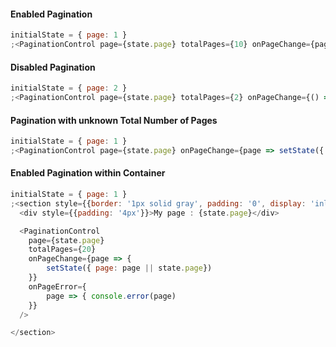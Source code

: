 #### Enabled Pagination

```js
initialState = { page: 1 }
;<PaginationControl page={state.page} totalPages={10} onPageChange={page => setState({ page })} />
```

#### Disabled Pagination

```js
initialState = { page: 2 }
;<PaginationControl page={state.page} totalPages={2} onPageChange={() => null} disabled />
```

#### Pagination with unknown Total Number of Pages

```js
initialState = { page: 1 }
;<PaginationControl page={state.page} onPageChange={page => setState({ page })} />
```

#### Enabled Pagination within Container

```js
initialState = { page: 1 }
;<section style={{border: '1px solid gray', padding: '0', display: 'inline-block'}}>
  <div style={{padding: '4px'}}>My page : {state.page}</div>

  <PaginationControl
  	page={state.page}
  	totalPages={20}
    onPageChange={page => {
    	setState({ page: page || state.page}) 
    }}
    onPageError={
    	page => { console.error(page)
    }}
  />

</section>
```

